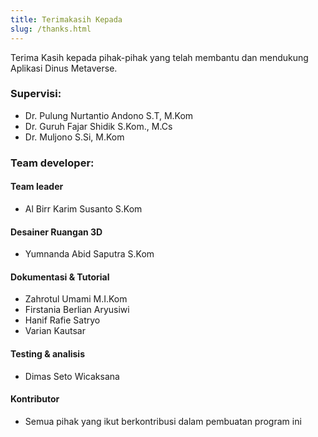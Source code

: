 ```yaml
---
title: Terimakasih Kepada
slug: /thanks.html
---
```


Terima Kasih kepada pihak-pihak yang telah membantu dan mendukung Aplikasi Dinus Metaverse.

### Supervisi:
- Dr. Pulung Nurtantio Andono S.T, M.Kom
- Dr. Guruh Fajar Shidik S.Kom., M.Cs
- Dr. Muljono S.Si, M.Kom

### Team developer:
#### Team leader
- Al Birr Karim Susanto S.Kom

#### Desainer Ruangan 3D
- Yumnanda Abid Saputra S.Kom

#### Dokumentasi & Tutorial
- Zahrotul Umami M.I.Kom
- Firstania Berlian Aryusiwi
- Hanif Rafie Satryo
- Varian Kautsar

#### Testing & analisis
- Dimas Seto Wicaksana

#### Kontributor
- Semua pihak yang ikut berkontribusi dalam pembuatan program ini